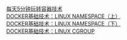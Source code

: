 [每天5分钟玩转容器技术](http://blog.csdn.net/CloudMan6/article/details/70054393)  
[DOCKER基础技术：LINUX NAMESPACE（上）](https://coolshell.cn/articles/17010.html)  
[DOCKER基础技术：LINUX NAMESPACE（下）](https://coolshell.cn/articles/17029.html)  
[DOCKER基础技术：LINUX CGROUP](https://coolshell.cn/articles/17049.html)
